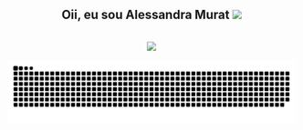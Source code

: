 <h2 align="center" fontsize="12px"> Oii, eu sou Alessandra Murat <img src=https://github.com/TheDudeThatCode/TheDudeThatCode/blob/master/Assets/Mario_Hello_Big.gif width="50"></h2>

<br>
<div align="center">
  <a href="https://github.com/AlessandraMurat">
  <img height="180em" src="https://github-readme-stats.vercel.app/api?username=AlessandraMurat&show_icons=true&theme=radical&include_all_commits=true&count_private=true"/>

</div>

<div>
 
  ![Snake animation](https://github.com/AlessandraMurat/AlessandraMurat/blob/output/github-contribution-grid-snake.svg)
 
</div>
